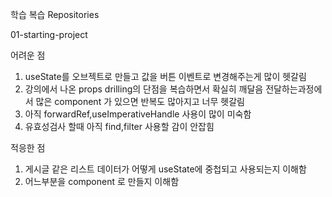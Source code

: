 학습 복습 Repositories

01-starting-project

어려운 점
1. useState를 오브젝트로 만들고 값을 버튼 이벤트로 변경해주는게 많이 헷갈림
2. 강의에서 나온 props drilling의 단점을 복습하면서 확실히 깨달음 전달하는과정에서 많은 component 가 있으면 반복도 많아지고 너무 헷갈림
3. 아직  forwardRef,useImperativeHandle 사용이 많이 미숙함
4. 유효성검사 할때 아직 find,filter 사용할 감이 안잡힘

적응한 점
1. 게시글 같은 리스트 데이터가 어떻게 useState에 중첩되고 사용되는지 이해함
2. 어느부분을 component 로 만들지 이해함 
